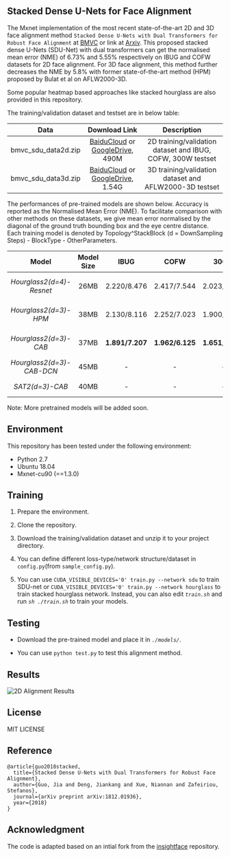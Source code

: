 ## Stacked Dense U-Nets for Face Alignment

The Mxnet implementation of the most recent state-of-the-art 2D and 3D face alignment method ``Stacked Dense U-Nets with Dual Transformers for Robust Face Alignment`` at [BMVC](http://bmvc2018.org/contents/papers/0051.pdf) or link at [Arxiv](https://arxiv.org/abs/1812.01936). This proposed stacked dense U-Nets (SDU-Net) with dual transformers can get the normalised mean error (NME) of 6.73% and 5.55% respectively on IBUG and COFW datasets for 2D face alignment. For 3D face alignment, this method further decreases the NME by 5.8% with former state-of-the-art method (HPM) proposed by Bulat et al on AFLW2000-3D.

Some popular heatmap based approaches like stacked hourglass are also provided in this repository.  

The training/validation dataset and testset are in below table:

| Data | Download Link | Description |
|:-:|:-:|:-:|
| bmvc_sdu_data2d.zip | [BaiduCloud](https://pan.baidu.com/s/1idA68ga8ey-R9TGSwWO62A) or [GoogleDrive](https://drive.google.com/open?id=1XyZ5yFm-MGNlUiGG0dYRHRTdRiS33zPb), 490M | 2D training/validation dataset and IBUG, COFW, 300W testset |
| bmvc_sdu_data3d.zip | [BaiduCloud](https://pan.baidu.com/s/1EbSx_j_GoNJqLwZyuclBAQ) or [GoogleDrive](https://drive.google.com/open?id=1i-gUFJhtiZP3uCmNbhLCzd4C4fb-Ljhk), 1.54G | 3D training/validation dataset and AFLW2000-3D testset |


The performances of pre-trained models are shown below. Accuracy is reported as the Normalised Mean Error (NME). To facilitate comparison with other methods on these datasets, we give mean error normalised by the diagonal of the ground truth bounding box and the eye centre distance. Each training model is denoted by Topology^StackBlock (d = DownSampling Steps) - BlockType - OtherParameters.

| Model | Model Size | IBUG  | COFW  | 300W  | Download Link |
|:-:|:-:|:-:| :-: | :-: | :-: |
| *Hourglass2(d=4)-Resnet* | 26MB | 2.220/8.476 | 2.417/7.544 | 2.023/7.103 | [BaiduCloud](https://pan.baidu.com/s/1xGXiykKrRyGKPXMXDRsMZw) or [GoogleDrive](https://drive.google.com/open?id=1YPfF3t4J33Zj5goIZBk15TsxbqHB90rR) |
| *Hourglass2(d=3)-HPM* | 38MB | 2.130/8.116 | 2.252/7.023 | 1.900/6.667 | [BaiduCloud](https://pan.baidu.com/s/1qOD-qthPqScsX913EMwKag) or [GoogleDrive](https://drive.google.com/open?id=1-rDuuzxw9civqz9wTtklYqT6k3utr6Gc) |
| *Hourglass2(d=3)-CAB* | 37MB | **1.891/7.207** | **1.962/6.125** |**1.651/5.792** | [BaiduCloud](https://pan.baidu.com/s/1BysgX7X2p1g8X8nS01gFlA) or [GoogleDrive](https://drive.google.com/open?id=1AbTGhIBzUUINTH2GNL05tSWvOHnclRr4) |
| *Hourglass2(d=3)-CAB-DCN* | 45MB | - | - | - | Coming Soon |
| *SAT2(d=3)-CAB* | 40MB | - | - | - | Coming Soon |

Note: More pretrained models will be added soon.

## Environment

This repository has been tested under the following environment:

-   Python 2.7 
-   Ubuntu 18.04
-   Mxnet-cu90 (==1.3.0)

## Training

1.  Prepare the environment.

2.  Clone the repository.

3.  Download the training/validation dataset and unzip it to your project directory.
    
3.  You can define different loss-type/network structure/dataset in ``config.py``(from ``sample_config.py``).
    
4.  You can use ``CUDA_VISIBLE_DEVICES='0' train.py --network sdu`` to train SDU-net or ``CUDA_VISIBLE_DEVICES='0' train.py --network hourglass`` to train stacked hourglass network. Instead, you can also edit  _`train.sh`_  and run  _`sh ./train.sh`_  to train your models.

## Testing

  -  Download the pre-trained model and place it in *`./models/`*.

  -  You can use `python test.py` to test this alignment method.
  
## Results

![2D Alignment Results](https://raw.githubusercontent.com/deepinx/sdu-face-alignment/master/sample-images/landmark_test.png)

## License

MIT LICENSE


## Reference

```
@article{guo2018stacked,
  title={Stacked Dense U-Nets with Dual Transformers for Robust Face Alignment},
  author={Guo, Jia and Deng, Jiankang and Xue, Niannan and Zafeiriou, Stefanos},
  journal={arXiv preprint arXiv:1812.01936},
  year={2018}
}
```

## Acknowledgment

The code is adapted based on an intial fork from the [insightface](https://github.com/deepinsight/insightface) repository.

